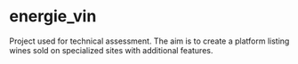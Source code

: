 # energie_vin
Project used for technical assessment. The aim is to create a platform listing wines sold on specialized sites with additional features.
